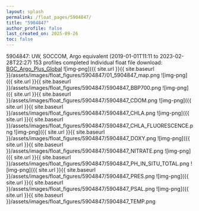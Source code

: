 ```yaml
---
layout: splash
permalink: /float_pages/5904847/
title: "5904847"
author_profile: false
last_created_on: 2025-09-26
toc: false
---
```

 
5904847: UW, SOCCOM, Argo equivalent (2019-01-01T11:11 to 2023-02-28T22:27)
153 profiles completed
Individual float file download: [BGC_Argo_Plus_Global](https://ftp.soest.hawaii.edu/bgc_argo_plus/Individual_Floats/outliers_removed/5904847_Sprof_processed.nc)
![img-png]({{ site.url }}{{ site.baseurl }}/assets/images/float_figures/5904847/01_5904847_map.png
![img-png]({{ site.url }}{{ site.baseurl }}/assets/images/float_figures/5904847/5904847_BBP700.png
![img-png]({{ site.url }}{{ site.baseurl }}/assets/images/float_figures/5904847/5904847_CDOM.png
![img-png]({{ site.url }}{{ site.baseurl }}/assets/images/float_figures/5904847/5904847_CHLA.png
![img-png]({{ site.url }}{{ site.baseurl }}/assets/images/float_figures/5904847/5904847_CHLA_FLUORESCENCE.png
![img-png]({{ site.url }}{{ site.baseurl }}/assets/images/float_figures/5904847/5904847_DOXY.png
![img-png]({{ site.url }}{{ site.baseurl }}/assets/images/float_figures/5904847/5904847_NITRATE.png
![img-png]({{ site.url }}{{ site.baseurl }}/assets/images/float_figures/5904847/5904847_PH_IN_SITU_TOTAL.png
![img-png]({{ site.url }}{{ site.baseurl }}/assets/images/float_figures/5904847/5904847_PRES.png
![img-png]({{ site.url }}{{ site.baseurl }}/assets/images/float_figures/5904847/5904847_PSAL.png
![img-png]({{ site.url }}{{ site.baseurl }}/assets/images/float_figures/5904847/5904847_TEMP.png
